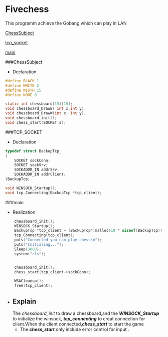 # Fivechess

This programm achieve the Gobang  which can play in LAN



[ChessSubject](#ChessSubject)

[tcp_socket](#TCP_SOCKET)

[main](#main)

###ChessSubject
- Declaration
```C
#define BLACK 1
#define WHITE 2
#define WIDTH 15
#define NONE 0

static int chessboard[15][15];
void chessboard_DrawB( int x,int y);
void chessboard_DrawW(int x, int y);
void chessboard_init();
void chess_start(SOCKET s);
```
###TCP_SOCKET
- Declaration
```C
typedef struct BackupTcp_
{
	SOCKET sockConn;
	SOCKET sockSrv;
	SOCKADDR_IN addrSrv;
	SOCKADDR_IN addrClient;
}BackupTcp;

void WINSOCK_Startup();
void tcp_Connecting(BackupTcp *tcp_client);
```

###main
- Realization
```c
	chessboard_init();
	WINSOCK_Startup();
	BackupTcp *tcp_client = (BackupTcp*)malloc(10 * sizeof(BackupTcp));
	tcp_Connecting(tcp_client);
	puts("Connected you can play chess\n");
	puts("Initialing...");
	Sleep(3000);
	system("cls");


	chessboard_init();
	chess_start(tcp_client->sockConn);

	WSACleanup();
	free(tcp_client);
```
- Explain
   - 
     The *chessboard_init*  to draw a chessboard,and the ***WINSOCK_Startup*** to initialize the winsock,  ***tcp_connecting***   to creat connection for client.When the client  connected,***chess_start*** to start the game
   - The ***chess_start***  only include error control for input .














